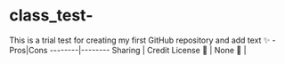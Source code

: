 # class_test-
This is a trial test for creating my first GitHub repository and add text 
:sparkles: 
-Pros|Cons
--------|--------
Sharing | Credit License 
:fork_and_knife: | None 
:palm_tree: | 
